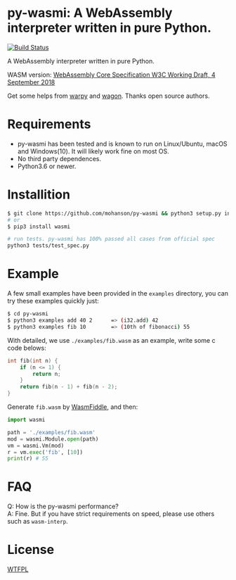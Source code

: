 # py-wasmi: A WebAssembly interpreter written in pure Python.

[![Build Status](https://travis-ci.org/mohanson/py-wasmi.svg?branch=master)](https://travis-ci.org/mohanson/py-wasmi)

A WebAssembly interpreter written in pure Python.

WASM version: [WebAssembly Core Specification W3C Working Draft, 4 September 2018](https://www.w3.org/TR/2018/WD-wasm-core-1-20180904/)

Get some helps from [warpy](https://github.com/kanaka/warpy) and [wagon](https://github.com/go-interpreter/wagon). Thanks open source authors.

# Requirements
- py-wasmi has been tested and is known to run on Linux/Ubuntu, macOS and Windows(10). It will likely work fine on most OS.
- No third party dependences.
- Python3.6 or newer.

# Installition

```sh
$ git clone https://github.com/mohanson/py-wasmi && python3 setup.py install
# or
$ pip3 install wasmi

# run tests. py-wasmi has 100% passed all cases from official spec
python3 tests/test_spec.py
```

# Example

A few small examples have been provided in the `examples` directory, you can try these examples quickly just:

```sh
$ cd py-wasmi
$ python3 examples add 40 2      => (i32.add) 42
$ python3 examples fib 10        => (10th of fibonacci) 55
```

With detailed, we use `./examples/fib.wasm` as an example, write some c code belows:

```c
int fib(int n) {
    if (n <= 1) {
        return n;
    }
    return fib(n - 1) + fib(n - 2);
}
```

Generate `fib.wasm` by [WasmFiddle](https://wasdk.github.io/WasmFiddle/), and then:

```py
import wasmi

path = './examples/fib.wasm'
mod = wasmi.Module.open(path)
vm = wasmi.Vm(mod)
r = vm.exec('fib', [10])
print(r) # 55
```

# FAQ

Q: How is the py-wasmi performance? <br>
A: Fine. But if you have strict requirements on speed, please use others such as `wasm-interp`.

# License

[WTFPL](https://choosealicense.com/licenses/wtfpl/)
